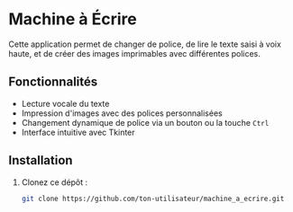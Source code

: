 # Machine à Écrire

Cette application permet de changer de police, de lire le texte saisi à voix haute, et de créer des images imprimables avec différentes polices. 

## Fonctionnalités
- Lecture vocale du texte
- Impression d'images avec des polices personnalisées
- Changement dynamique de police via un bouton ou la touche `Ctrl`
- Interface intuitive avec Tkinter

## Installation
1. Clonez ce dépôt :
   ```bash
   git clone https://github.com/ton-utilisateur/machine_a_ecrire.git

